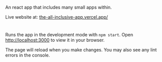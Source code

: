 An react app that includes many small apps within.

Live website at: [the-all-inclusive-app.vercel.app/](https://the-all-inclusive-app.vercel.app/)

#

Runs the app in the development mode with `npm start`.
Open [http://localhost:3000](http://localhost:3000) to view it in your browser.

The page will reload when you make changes. You may also see any lint errors in the console.
